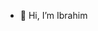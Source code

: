 - 👋 Hi, I’m Ibrahim

<!---
ibrahim-kudan/ibrahim-kudan is a ✨ special ✨ repository because its `README.md` (this file) appears on your GitHub profile.
You can click the Preview link to take a look at your changes.
--->
